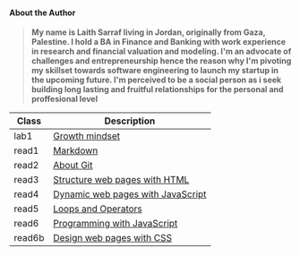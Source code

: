 #### About the Author
> **My name is Laith Sarraf living in Jordan, originally from Gaza, Palestine. I hold a BA in Finance and Banking with work experience in research and financial valuation and modeling. I'm an advocate of challenges and entrepreneurship hence the reason why I'm pivoting my skillset towards software engineering to launch my startup in the upcoming future. I'm perceived to be a social person as i seek building long lasting and fruitful relationships for the personal and proffesional level**


| Class  | Description |
| ----------- | ----------- |
| lab1 | [Growth mindset](https://laithsarraf.github.io/reading-notes/lab1) |
| read1 | [Markdown](read1.md) |
| read2 | [About Git](read2.md) |
| read3 |  [Structure web pages with HTML](read3.md) |
| read4 | [Dynamic web pages with JavaScript](read4.md)| 
| read5 | [Loops and Operators](read5.md)| 
| read6 | [Programming with JavaScript](read6.md)|
| read6b | [Design web pages with CSS](read6b.md)|







